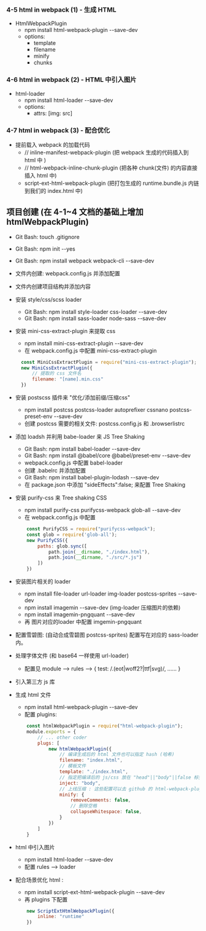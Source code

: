 ### 4-5 html in webpack (1) - 生成 HTML 
- HtmlWebpackPlugin
    + npm install html-webpack-plugin --save-dev
    + options:
        - template
        - filename
        - minify
        - chunks
            
### 4-6 html in webpack (2) - HTML 中引入图片
- html-loader
    + npm install html-loader --save-dev
    + options: 
        - attrs: [img: src]
### 4-7 html in webpack (3) - 配合优化
- 提前载入 webpack 的加载代码
    + // inline-manifest-webpack-plugin (把 webpack 生成的代码插入到 html 中 )
    + // html-webpack-inline-chunk-plugin (把各种 chunk(文件) 的内容直接插入 html 中)
    + script-ext-html-webpack-plugin  (把打包生成的 runtime.bundle.js 内链到我们的 index.html 中)





## 项目创建 (在 4-1~4 文档的基础上增加 htmlWebpackPlugin)
- Git Bash: touch .gitignore
- Git Bash: npm init --yes
- Git Bash: npm install webpack webpack-cli --save-dev
- 文件内创建: webpack.config.js 并添加配置
- 文件内创建项目结构并添加内容
- 安装 style/css/scss loader
    + Git Bash: npm install style-loader css-loader --save-dev
    + Git Bash: npm install sass-loader node-sass --save-dev
- 安装 mini-css-extract-plugin 来提取 css
    + npm install mini-css-extract-plugin --save-dev
    + 在 webpack.config.js 中配置 mini-css-extract-plugin
    ```javascript
      const MiniCssExtractPlugin = require("mini-css-extract-plugin");
      new MiniCssExtractPlugin({
          // 提取的 css 文件名
          filename: "[name].min.css"
      })
    ```
- 安装 postscss 插件来 "优化/添加前缀/压缩css"
    + npm install postcss postcss-loader autoprefixer cssnano 
    postcss-preset-env --save-dev
    + 创建 postcss 需要的相关文件: postcss.config.js 和 .browserlistrc


- 添加 loadsh 并利用 babe-loader 来 JS Tree Shaking
    + Git Bash: npm install babel-loader --save-dev
    + Git Bash: npm install @babel/core @babel/preset-env --save-dev 
    + webpack.config.js 中配置 babel-loader
    + 创建 .babelrc 并添加配置
    + Git Bash: npm install babel-plugin-lodash --save-dev
    + 在 package.json 中添加 "sideEffects":false; 来配置 Tree Shaking

- 安装 purify-css 来 Tree shaking CSS
    + npm install purify-css purifycss-webpack glob-all --save-dev
    + 在 webpack.config.js 中配置
    ```javascript
        const PurifyCSS = require("purifycss-webpack");
        const glob = require('glob-all');
        new PurifyCSS({
            paths: glob.sync([
                path.join(__dirname, "./index.html"),
                path.join(__dirname, "./src/*.js")
            ])
        })
    ```

- 安装图片相关的 loader
    + npm install file-loader url-loader img-loader postcss-sprites 
      --save-dev
    + npm install imagemin --save-dev (img-loader 压缩图片的依赖)
    + npm install imagemin-pngquant --save-dev 
    + 再 图片对应的loader 中配置 imgemin-pngquant
- 配置雪碧图: (自动合成雪碧图 postcss-sprites) 配置写在对应的 sass-loader 内。

- 处理字体文件 (和 base64 一样使用 url-loader)
    + 配置见 module --> rules --> { test: /\.(eot|woff2?|ttf|svg)/, ...... }
    
- 引入第三方 js 库

- 生成 html 文件
    + npm install html-webpack-plugin --save-dev
    + 配置 plugins: 
    ```javascript
        const htmlWebpackPlugin = require("html-webpack-plugin");
        module.exports = {
            // ... other coder
            plugs: [
                new htmlWebpackPlugin({
                    // 编译生成后的 html 文件也可以指定 hash (哈希)
                    filename: "index.html",
                    // 模板文件
                    template: "./index.html",
                    // 指定把编译后的 js/css 放在 "head"||"body"||false 标签中
                    inject: "body",
                    // 上线压缩 : 这些配置可以去 github 的 html-webpack-plugin 库中查看
                    minify: {
                        removeComments: false,
                        // 删除空格
                        collapseWhitespace: false,
                    }
                })
            ]
        }
    ```
     
- html 中引入图片
    + npm install html-loader --save-dev
    + 配置 rules --> loader

- 配合场景优化 html : 
    + npm install script-ext-html-webpack-plugin --save-dev
    + 再 plugins 下配置 
    ```javascript
        new ScriptExtHtmlWebpackPlugin({
            inline: "runtime"
        })
    ```
    
